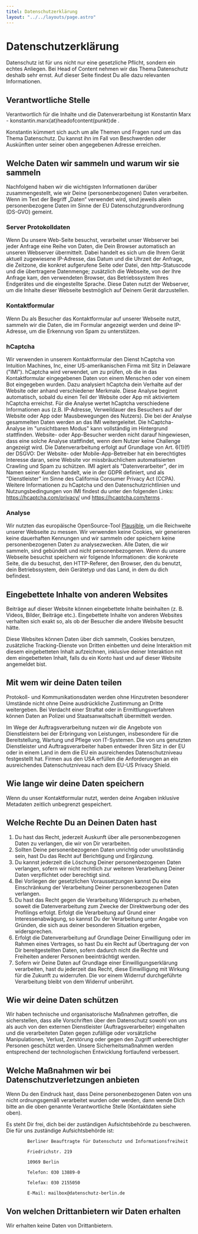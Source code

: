 ```yaml
---
titel: Datenschutzerklärung
layout: "../../layouts/page.astro"
---
```


# Datenschutzerklärung

Datenschutz ist für uns nicht nur eine gesetzliche Pflicht, sondern ein echtes Anliegen. Bei Head of Content nehmen wir das Thema Datenschutz deshalb sehr ernst. Auf dieser Seite findest Du alle dazu relevanten Informationen.

## Verantwortliche Stelle

Verantwortlich für die Inhalte und die Datenverarbeitung ist Konstantin Marx - konstantin.marx(at)headofcontent(punkt)de .

Konstantin kümmert sich auch um alle Themen und Fragen rund um das Thema Datenschutz. Du kannst ihn im Fall von Beschwerden oder Auskünften unter seiner oben angegebenen Adresse erreichen.

## Welche Daten wir sammeln und warum wir sie sammeln

Nachfolgend haben wir die wichtigsten Informationen darüber zusammengestellt, wie wir Deine (personenbezogenen) Daten verarbeiten. Wenn im Text der Begriff „Daten“ verwendet wird, sind jeweils allein personenbezogene Daten im Sinne der EU Datenschutzgrundverordnung (DS-GVO) gemeint.

### Server Protokolldaten

Wenn Du unsere Web-Seite besuchst, verarbeitet unser Webserver bei jeder Anfrage eine Reihe von Daten, die Dein Browser automatisch an unseren Webserver übermittelt. Dabei handelt es sich um die Ihrem Gerät aktuell zugewiesene IP-Adresse, das Datum und die Uhrzeit der Anfrage, die Zeitzone, die konkret aufgerufene Seite oder Datei, den http-Statuscode und die übertragene Datenmenge; zusätzlich die Webseite, von der Ihre Anfrage kam, den verwendeten Browser, das Betriebssystem Ihres Endgerätes und die eingestellte Sprache. Diese Daten nutzt der Webserver, um die Inhalte dieser Webseite bestmöglich auf Deinem Gerät darzustellen.

### Kontaktformular

Wenn Du als Besucher das Kontaktformular auf unserer Webseite nutzt, sammeln wir die Daten, die im Formular angezeigt werden und deine IP-Adresse, um die Erkennung von Spam zu unterstützen.

### hCaptcha

Wir verwenden in unserem Kontaktformular den Dienst hCaptcha von Intuition Machines, Inc, einer US-amerikanischen Firma mit Sitz in Delaware ("IMI"). hCaptcha wird verwendet, um zu prüfen, ob die in das Kontaktformular eingegebenen Daten von einem Menschen oder von einem Bot eingegeben wurden. Dazu analysiert hCaptcha dein Verhalte auf der Website oder anhand verschiedener Merkmale. Diese Analyse beginnt automatisch, sobald du einen Teil der Website oder App mit aktiviertem hCaptcha erreichst. Für die Analyse wertet hCaptcha verschiedene Informationen aus (z.B. IP-Adresse, Verweildauer des Besuchers auf der Website oder App oder Mausbewegungen des Nutzers). Die bei der Analyse gesammelten Daten werden an das IMI weitergeleitet. Die hCaptcha-Analyse im "unsichtbaren Modus" kann vollständig im Hintergrund stattfinden. Website- oder App-Besucher werden nicht darauf hingewiesen, dass eine solche Analyse stattfindet, wenn dem Nutzer keine Challenge angezeigt wird. Die Datenverarbeitung erfolgt auf Grundlage von Art. 6(1)(f) der DSGVO: Der Website- oder Mobile-App-Betreiber hat ein berechtigtes Interesse daran, seine Website vor missbräuchlichem automatisierten Crawling und Spam zu schützen. IMI agiert als "Datenverarbeiter", der im Namen seiner Kunden handelt, wie in der GDPR definiert, und als "Dienstleister" im Sinne des California Consumer Privacy Act (CCPA). Weitere Informationen zu hCaptcha und den Datenschutzrichtlinien und Nutzungsbedingungen von IMI findest du unter den folgenden Links: https://hcaptcha.com/privacy/ und https://hcaptcha.com/terms .

### Analyse

Wir nutzten das europäische OpenSource-Tool [Plausible](https://plausible.io/), um die Reichweite unserer Webseite zu messen. Wir verwenden keine Cookies, wir generieren keine dauerhaften Kennungen und wir sammeln oder speichern keine personenbezogenen Daten zu analysezwecken. Alle Daten, die wir sammeln, sind gebündelt und nicht personenbezogenen. Wenn du unsere Webseite besuchst speichern wir folgende Informationen: die konkrete Seite, die du besuchst, den HTTP-Referer, den Browser, den du benutzt, dein Betriebssystem, dein Gerätetyp und das Land, in dem du dich befindest.

## Eingebettete Inhalte von anderen Websites

Beiträge auf dieser Website können eingebettete Inhalte beinhalten (z. B. Videos, Bilder, Beiträge etc.). Eingebettete Inhalte von anderen Websites verhalten sich exakt so, als ob der Besucher die andere Website besucht hätte.

Diese Websites können Daten über dich sammeln, Cookies benutzen, zusätzliche Tracking-Dienste von Dritten einbetten und deine Interaktion mit diesem eingebetteten Inhalt aufzeichnen, inklusive deiner Interaktion mit dem eingebetteten Inhalt, falls du ein Konto hast und auf dieser Website angemeldet bist.

## Mit wem wir deine Daten teilen

Protokoll- und Kommunikationsdaten werden ohne Hinzutreten besonderer Umstände nicht ohne Deine ausdrückliche Zustimmung an Dritte weitergeben. Bei Verdacht einer Straftat oder in Ermittlungsverfahren können Daten an Polizei und Staatsanwaltschaft übermittelt werden.

Im Wege der Auftragsverarbeitung nutzen wir die Angebote von Dienstleistern bei der Erbringung von Leistungen, insbesondere für die Bereitstellung, Wartung und Pflege von IT-Systemen. Die von uns genutzten Dienstleister und Auftragsverarbeiter haben entweder Ihren Sitz in der EU oder in einem Land in dem die EU ein ausreichendes Datenschutzniveau festgestellt hat. Firmen aus den USA erfüllen die Anforderungen an ein ausreichendes Datenschutzniveau nach dem EU-US Privacy Shield.

## Wie lange wir deine Daten speichern

Wenn du unser Kontaktformular nutzt, werden deine Angaben inklusive Metadaten zeitlich unbegrenzt gespeichert.

## Welche Rechte Du an Deinen Daten hast

1. Du hast das Recht, jederzeit Auskunft über alle personenbezogenen Daten zu verlangen, die wir von Dir verarbeiten.
2. Sollten Deine personenbezogenen Daten unrichtig oder unvollständig sein, hast Du das Recht auf Berichtigung und Ergänzung.
3. Du kannst jederzeit die Löschung Deiner personenbezogenen Daten verlangen, sofern wir nicht rechtlich zur weiteren Verarbeitung Deiner Daten verpflichtet oder berechtigt sind.
4. Bei Vorliegen der gesetzlichen Voraussetzungen kannst Du eine Einschränkung der Verarbeitung Deiner personenbezogenen Daten verlangen.
5. Du hast das Recht gegen die Verarbeitung Widerspruch zu erheben, soweit die Datenverarbeitung zum Zwecke der Direktwerbung oder des Profilings erfolgt. Erfolgt die Verarbeitung auf Grund einer Interessenabwägung, so kannst Du der Verarbeitung unter Angabe von Gründen, die sich aus deiner besonderen Situation ergeben, widersprechen.
6. Erfolgt die Datenverarbeitung auf Grundlage Deiner Einwilligung oder im Rahmen eines Vertrages, so hast Du ein Recht auf Übertragung der von Dir bereitgestellten Daten, sofern dadurch nicht die Rechte und Freiheiten anderer Personen beeinträchtigt werden.
7. Sofern wir Deine Daten auf Grundlage einer Einwilligungserklärung verarbeiten, hast du jederzeit das Recht, diese Einwilligung mit Wirkung für die Zukunft zu widerrufen. Die vor einem Widerruf durchgeführte Verarbeitung bleibt von dem Widerruf unberührt.

## Wie wir deine Daten schützen

Wir haben technische und organisatorische Maßnahmen getroffen, die sicherstellen, dass alle Vorschriften über den Datenschutz sowohl von uns als auch von den externen Dienstleister (Auftragsverarbeiter) eingehalten und die verarbeiteten Daten gegen zufällige oder vorsätzliche Manipulationen, Verlust, Zerstörung oder gegen den Zugriff unberechtigter Personen geschützt werden. Unsere Sicherheitsmaßnahmen werden entsprechend der technologischen Entwicklung fortlaufend verbessert.

## Welche Maßnahmen wir bei Datenschutzverletzungen anbieten

Wenn Du den Eindruck hast, dass Deine personenbezogenen Daten von uns nicht ordnungsgemäß verarbeitet wurden oder werden, dann wende Dich bitte an die oben genannte Verantwortliche Stelle (Kontaktdaten siehe oben). <br>

Es steht Dir frei, dich bei der zuständigen Aufsichtsbehörde zu beschweren. Die für uns zuständige Aufsichtsbehörde ist:

            Berliner Beauftragte für Datenschutz und Informationsfreiheit

            Friedrichstr. 219

            10969 Berlin

            Telefon: 030 13889-0

            Telefax: 030 2155050

            E-Mail: mailbox@datenschutz-berlin.de

## Von welchen Drittanbietern wir Daten erhalten

Wir erhalten keine Daten von Drittanbietern.
